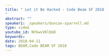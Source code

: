 ```yaml
---
title: " Let it Be Hacked - Code Beam SF 2018
"
abstract: ""
speaker1: _speakers/duncan-sparrell.md
type: video
youtube_id: NYkwvVKlbU8
keywords: 
date: 2018-04-11
tags: BEAM,Code BEAM SF 2018
---
```


